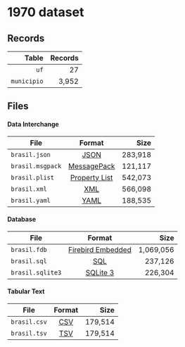 # 1970 dataset

## Records

|       Table | Records |
| -----------:| -------:|
|        `uf` |      27 |
| `municipio` |   3,952 |

## Files

#### Data Interchange

| File             | Format                                                       |      Size |
| ---------------- |:------------------------------------------------------------:| ---------:|
| `brasil.json`    | [JSON](https://en.wikipedia.org/wiki/JSON)                   |   283,918 |
| `brasil.msgpack` | [MessagePack](https://en.wikipedia.org/wiki/MessagePack)     |   121,117 |
| `brasil.plist`   | [Property List](https://en.wikipedia.org/wiki/Property_list) |   542,073 |
| `brasil.xml`     | [XML](https://en.wikipedia.org/wiki/XML)                     |   566,098 |
| `brasil.yaml`    | [YAML](https://en.wikipedia.org/wiki/YAML)                   |   188,535 |

#### Database

| File             | Format                                                                                 |      Size |
| ---------------- |:--------------------------------------------------------------------------------------:| ---------:|
| `brasil.fdb`     | [Firebird Embedded](https://en.wikipedia.org/wiki/Embedded_database#Firebird_Embedded) | 1,069,056 |
| `brasil.sql`     | [SQL](https://en.wikipedia.org/wiki/SQL)                                               |   237,126 |
| `brasil.sqlite3` | [SQLite 3](https://en.wikipedia.org/wiki/SQLite)                                       |   226,304 |

#### Tabular Text

| File         | Format                                                      |      Size |
| ------------ |:-----------------------------------------------------------:| ---------:|
| `brasil.csv` | [CSV](https://en.wikipedia.org/wiki/Comma-separated_values) |   179,514 |
| `brasil.tsv` | [TSV](https://en.wikipedia.org/wiki/Tab-separated_values)   |   179,514 |
